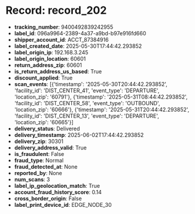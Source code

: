 # Record: record_202

- **tracking_number**: 9400492839242955
- **label_id**: 096a9964-2389-4a37-a9bd-b97e916fd660
- **shipper_account_id**: ACCT_87384916
- **label_created_date**: 2025-05-30T17:44:42.293852
- **label_origin_ip**: 192.168.3.245
- **label_origin_location**: 60601
- **return_address_zip**: 60601
- **is_return_address_us_based**: True
- **discount_applied**: True
- **scan_events**: [{'timestamp': '2025-05-30T20:44:42.293852', 'facility_id': 'DIST_CENTER_41', 'event_type': 'DEPARTURE', 'location_zip': '60791'}, {'timestamp': '2025-05-31T08:44:42.293852', 'facility_id': 'DIST_CENTER_58', 'event_type': 'OUTBOUND', 'location_zip': '60666'}, {'timestamp': '2025-05-31T20:44:42.293852', 'facility_id': 'DIST_CENTER_13', 'event_type': 'DEPARTURE', 'location_zip': '60665'}]
- **delivery_status**: Delivered
- **delivery_timestamp**: 2025-06-02T17:44:42.293852
- **delivery_zip**: 30301
- **delivery_address_valid**: True
- **is_fraudulent**: False
- **fraud_type**: Normal
- **fraud_detected_at**: None
- **reported_by**: None
- **num_scans**: 3
- **label_ip_geolocation_match**: True
- **account_fraud_history_score**: 0.14
- **cross_border_origin**: False
- **label_print_device_id**: EDGE_NODE_30